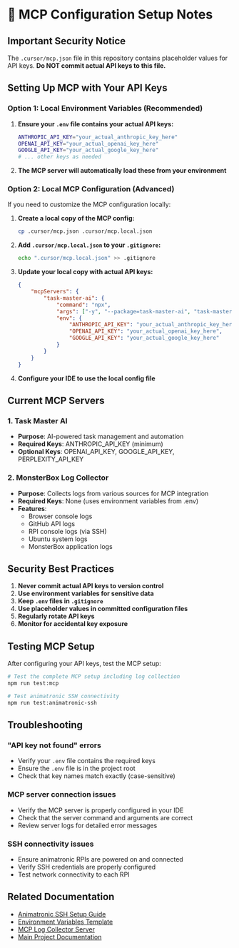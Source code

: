 # 🔧 MCP Configuration Setup Notes

## Important Security Notice

The `.cursor/mcp.json` file in this repository contains placeholder values for API keys. **Do NOT commit actual API keys to this file.**

## Setting Up MCP with Your API Keys

### Option 1: Local Environment Variables (Recommended)

1. **Ensure your `.env` file contains your actual API keys:**
   ```bash
   ANTHROPIC_API_KEY="your_actual_anthropic_key_here"
   OPENAI_API_KEY="your_actual_openai_key_here"
   GOOGLE_API_KEY="your_actual_google_key_here"
   # ... other keys as needed
   ```

2. **The MCP server will automatically load these from your environment**

### Option 2: Local MCP Configuration (Advanced)

If you need to customize the MCP configuration locally:

1. **Create a local copy of the MCP config:**
   ```bash
   cp .cursor/mcp.json .cursor/mcp.local.json
   ```

2. **Add `.cursor/mcp.local.json` to your `.gitignore`:**
   ```bash
   echo ".cursor/mcp.local.json" >> .gitignore
   ```

3. **Update your local copy with actual API keys:**
   ```json
   {
       "mcpServers": {
           "task-master-ai": {
               "command": "npx",
               "args": ["-y", "--package=task-master-ai", "task-master-ai"],
               "env": {
                   "ANTHROPIC_API_KEY": "your_actual_anthropic_key_here",
                   "OPENAI_API_KEY": "your_actual_openai_key_here",
                   "GOOGLE_API_KEY": "your_actual_google_key_here"
               }
           }
       }
   }
   ```

4. **Configure your IDE to use the local config file**

## Current MCP Servers

### 1. Task Master AI
- **Purpose**: AI-powered task management and automation
- **Required Keys**: ANTHROPIC_API_KEY (minimum)
- **Optional Keys**: OPENAI_API_KEY, GOOGLE_API_KEY, PERPLEXITY_API_KEY

### 2. MonsterBox Log Collector
- **Purpose**: Collects logs from various sources for MCP integration
- **Required Keys**: None (uses environment variables from .env)
- **Features**: 
  - Browser console logs
  - GitHub API logs  
  - RPI console logs (via SSH)
  - Ubuntu system logs
  - MonsterBox application logs

## Security Best Practices

1. **Never commit actual API keys to version control**
2. **Use environment variables for sensitive data**
3. **Keep `.env` files in `.gitignore`**
4. **Use placeholder values in committed configuration files**
5. **Regularly rotate API keys**
6. **Monitor for accidental key exposure**

## Testing MCP Setup

After configuring your API keys, test the MCP setup:

```bash
# Test the complete MCP setup including log collection
npm run test:mcp

# Test animatronic SSH connectivity
npm run test:animatronic-ssh
```

## Troubleshooting

### "API key not found" errors
- Verify your `.env` file contains the required keys
- Ensure the `.env` file is in the project root
- Check that key names match exactly (case-sensitive)

### MCP server connection issues
- Verify the MCP server is properly configured in your IDE
- Check that the server command and arguments are correct
- Review server logs for detailed error messages

### SSH connectivity issues
- Ensure animatronic RPIs are powered on and connected
- Verify SSH credentials are properly configured
- Test network connectivity to each RPI

## Related Documentation

- [Animatronic SSH Setup Guide](../setup/ANIMATRONIC-SSH-SETUP.md)
- [Environment Variables Template](https://github.com/arwpc/MonsterBox/blob/main/.env.example)
- [MCP Log Collector Server](https://github.com/arwpc/MonsterBox/blob/main/mcp-servers/log-collector-server.js)
- [Main Project Documentation](https://github.com/arwpc/MonsterBox/blob/main/README.md)
